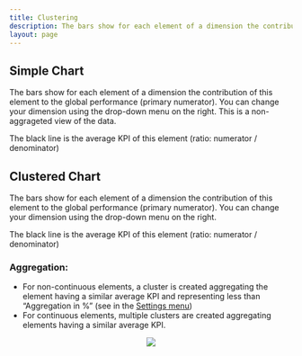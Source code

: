 ```yaml
---
title: Clustering
description: The bars show for each element of a dimension the contribution of this element to the global performance (primary numerator).
layout: page
---
```


## Simple Chart

The bars show for each element of a dimension the contribution of this element to the global performance (primary numerator). You can change your dimension using the drop-down menu on the right. This is a non-aggrageted view of the data.

The black line is the average KPI of this element (ratio: numerator / denominator)

## Clustered Chart
The bars show for each element of a dimension the contribution of this element to the global performance (primary numerator). You can change your dimension using the drop-down menu on the right.

The black line is the average KPI of this element (ratio: numerator / denominator)

### Aggregation:

* For non-continuous elements, a cluster is created aggregating the element having a similar average KPI and representing less than “Aggregation in %” (see in the [Settings menu]({{site.url}}/{{site.baseurl}}/core_app/old/pivot/web_application/menu/settings))
* For continuous elements, multiple clusters are created aggregating elements having a similar average KPI.

<center><img src="{{site.url}}/{{site.baseurl}}/core_app/old/pivot/web_application/dashboard/images/simple_chart_pivot.png"/></center>
